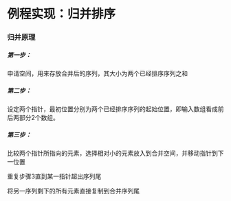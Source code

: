 # 例程实现：归并排序



### 归并原理

##### 第一步：

申请空间，用来存放合并后的序列，其大小为两个已经排序序列之和

##### 第二步：

设定两个指针，最初位置分别为两个已经排序序列的起始位置，即输入数组看成前后两部分2个数组。

##### 第三步：

比较两个指针所指向的元素，选择相对小的元素放入到合并空间，并移动指针到下一位置

重复步骤3直到某一指针超出序列尾

将另一序列剩下的所有元素直接复制到合并序列尾